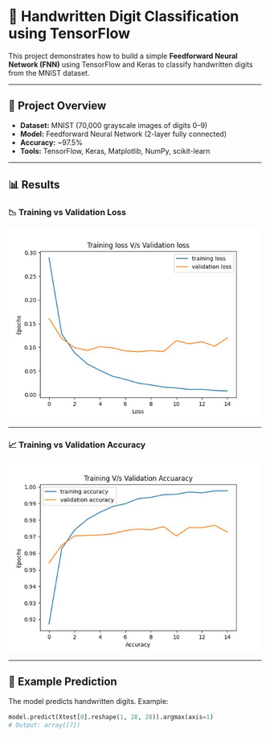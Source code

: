 # 🧠 Handwritten Digit Classification using TensorFlow

This project demonstrates how to build a simple **Feedforward Neural Network (FNN)** using TensorFlow and Keras to classify handwritten digits from the MNIST dataset.

---

## 📌 Project Overview

- **Dataset:** MNIST (70,000 grayscale images of digits 0–9)
- **Model:** Feedforward Neural Network (2-layer fully connected)
- **Accuracy:** ~97.5%
- **Tools:** TensorFlow, Keras, Matplotlib, NumPy, scikit-learn

---

## 📊 Results

### 📉 Training vs Validation Loss

![Training vs Validation Loss](Loss_plot.jpg)

---

### 📈 Training vs Validation Accuracy

![Training vs Validation Accuracy](accuracy_plot.jpg)

---

## 🧪 Example Prediction

The model predicts handwritten digits. Example:

```python
model.predict(Xtest[0].reshape(1, 28, 28)).argmax(axis=1)
# Output: array([7])

